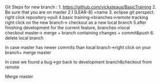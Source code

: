 Git Steps for new branch :
	1. https://github.com/vicksteaua/BasicTraining
	2. Be sure that you are on master
		2.1 [LEAR-8] +name 
	3. eclipse git perspect.  right click repository->pull
	4.basic training->branches->remote tracking  
		right click on the new branch->
		checkout as a new local branch
	5.after finishing development for the current feature, 
		branches->local   
		checkout master-> merge + branch containing changes
		+ commit&push
	6. delete local branch
	
In case master has newer commits than local branch->right click on your branch+ merge master

In case we found a bug->go back to development branch&checkout from remote

Merge master

